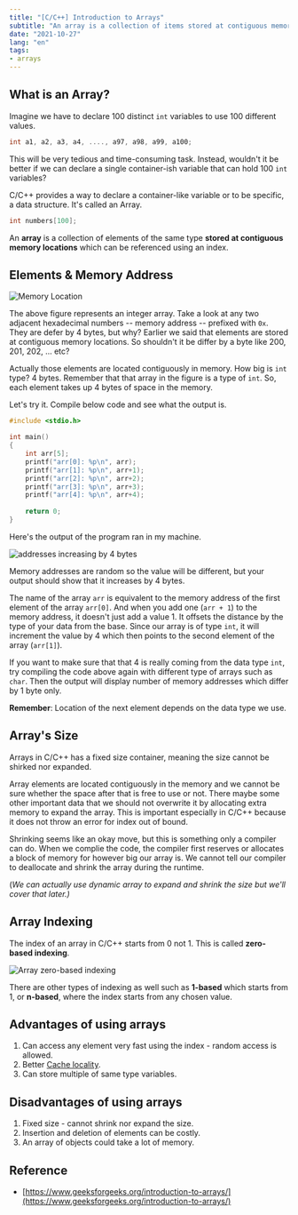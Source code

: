 ```yaml
---
title: "[C/C++] Introduction to Arrays"
subtitle: "An array is a collection of items stored at contiguous memory locations."
date: "2021-10-27"
lang: "en"
tags:
- arrays
---
```


## What is an Array?

Imagine we have to declare 100 distinct `int` variables to use 100 different values.

```cpp
int a1, a2, a3, a4, ...., a97, a98, a99, a100; 
```

This will be very tedious and time-consuming task. Instead, wouldn't it be better if we can declare a single container-ish variable
that can hold 100 `int` variables?



C/C++ provides a way to declare a container-like variable or to be specific, a data structure. It's called an Array.

```cpp
int numbers[100];
```

An **array** is a collection of elements of the same type **stored at contiguous memory locations** which can be referenced using 
an index.


## Elements & Memory Address

![Memory Location](/images/in-post/dsa/array/memory-location.svg)

The above figure represents an integer array. Take a look at any two adjacent hexadecimal numbers -- memory address -- prefixed with `0x`. They are defer by 4 bytes, but why? Earlier we said that elements are stored at contiguous memory locations. So shouldn't it be differ by a byte like 200, 201, 202, ... etc?



Actually those elements are located contiguously in memory. How big is `int` type? 4 bytes.
Remember that that array in the figure is a type of `int`. So, each element takes up 4 bytes of space in the memory.



Let's try it. Compile below code and see what the output is.

```c
#include <stdio.h>

int main()
{
    int arr[5];
    printf("arr[0]: %p\n", arr);
    printf("arr[1]: %p\n", arr+1);
    printf("arr[2]: %p\n", arr+2);
    printf("arr[3]: %p\n", arr+3);
    printf("arr[4]: %p\n", arr+4);
    
    return 0;
}
```
Here's the output of the program ran in my machine.

![addresses increasing by 4 bytes](/images/in-post/dsa/array/int-array-memory.png)

Memory addresses are random so the value will be different, but your output should show that it increases by 4 bytes.



The name of the array `arr` is equivalent to the memory address of the first element of the array `arr[0]`. And when you add one (`arr + 1`) to the memory address, it doesn't just add a value 1. It offsets the distance by the type of your data from the base. Since our array is of type `int`, it will increment the value by 4 which then points to the second element of the array (`arr[1]`).



If you want to make sure that that 4 is really coming from the data type `int`, try compiling the code above again with different type of arrays such as `char`. Then the output will display number of memory addresses which differ by 1 byte only.



**Remember**: Location of the next element depends on the data type we use.

## Array's Size

Arrays in C/C++ has a fixed size container, meaning the size cannot be shirked nor expanded.



Array elements are located contiguously in the memory and we cannot be sure whether the space after that is free to use or not. There maybe some other important data that we should not overwrite it by allocating extra memory to expand the array. This is important especially in C/C++ because it does not throw an error for index out of bound.



Shrinking seems like an okay move, but this is something only a compiler can do. When we complie the code, the compiler first reserves or allocates a block of memory for however big our array is. We cannot tell our compiler to deallocate and shrink the array during the runtime.



(*We can actually use dynamic array to expand and shrink the size but we'll cover that later.)*

## Array Indexing

The index of an array in C/C++ starts from 0 not 1. This is called **zero-based indexing**. 

![Array zero-based indexing](/images/in-post/dsa/array/array-indexing.svg)

There are other types of indexing as well such as **1-based** which starts from 1, or **n-based**, where the index starts from any chosen value.

## Advantages of using arrays

1. Can access any element very fast using the index - random access is allowed.
2. Better [Cache locality](https://en.wikipedia.org/wiki/Locality_of_reference).
3. Can store multiple of same type variables.

## Disadvantages of using arrays

1. Fixed size - cannot shrink nor expand the size.
2. Insertion and deletion of elements can be costly.
3. An array of objects could take a lot of memory.

## Reference
- [https://www.geeksforgeeks.org/introduction-to-arrays/](https://www.geeksforgeeks.org/introduction-to-arrays/)